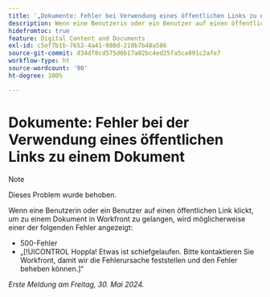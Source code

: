```yaml
---
title: '„Dokumente: Fehler bei Verwendung eines öffentlichen Links zu einem Dokument“'
description: Wenn eine Benutzerin oder ein Benutzer auf einen öffentlichen Link klickt, um zu einem Dokument in Workfront zu gelangen, wird möglicherweise ein Fehler angezeigt.
hidefromtoc: true
feature: Digital Content and Documents
exl-id: c5ef7b1b-7652-4a41-980d-210b7b48a586
source-git-commit: d34df8cd575d6b17a02bc4ed25fa5ca891c2afe7
workflow-type: ht
source-wordcount: '90'
ht-degree: 100%

---
```


# Dokumente: Fehler bei der Verwendung eines öffentlichen Links zu einem Dokument

>[!NOTE]
>
>Dieses Problem wurde behoben.

Wenn eine Benutzerin oder ein Benutzer auf einen öffentlichen Link klickt, um zu einem Dokument in Workfront zu gelangen, wird möglicherweise einer der folgenden Fehler angezeigt:

* 500-Fehler
* „[!UICONTROL Hoppla! Etwas ist schiefgelaufen. Bitte kontaktieren Sie Workfront, damit wir die Fehlerursache feststellen und den Fehler beheben können.]“


_Erste Meldung am Freitag, 30. Mai 2024._
